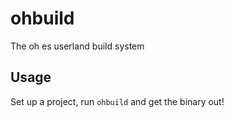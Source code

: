 # ohbuild
The oh es userland build system
## Usage
Set up a project, run `ohbuild` and get the binary out!
